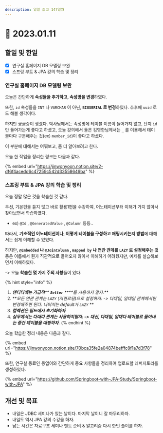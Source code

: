 ```yaml
---
description: 일일 회고 147일차
---
```


# 🙂 2023.01.11

## 할일 및 한일&#x20;

* [x] 연구실 홈페이지 DB 모델링 보완&#x20;
* [x] 스프링 부트 & JPA 강의 학습 및 정리&#x20;

### 연구실 홈페이지 DB 모델링 보완&#x20;

오늘은 간단하게 **속성들을 추가하고, 속성명을 변경**하였다.

또한, `id` 속성들을 `INT` 나 `VARCHAR` 이 아닌, **`BIGSERIAL` 로 변경**하였다. 추후에 `uuid` 로도 해볼 생각이다.

하지만 궁금증이 생겼다. 박사님께서는 속성명에 테이블 이름이 들어가지 않고, 단지 `id` 만 들어가는게 좋다고 하셨고, 오늘 강의에서 들은 김영한님께서는 `_` 를 이용해서 테이블마다 구분해주는 것(ex) `member_id`)이 좋다고 하셨다.

이 부분에 대해서는 여쭤보고, 좀 더 알아보려고 한다.

오늘 한 작업을 정리한 링크는 다음과 같다.

{% embed url="https://jinwonyoon.notion.site/2-df6f4acedd6c47259c542d33558649ba" %}

### 스프링 부트 & JPA 강의 학습 및 정리&#x20;

오늘 정말 많은 것을 학습한 것 같다.

우선, 기본편을 듣지 않고 바로 활용1편을 수강하여, 어노테이션부터 이해가 가지 않아서 찾아보면서 학습하였다.

* ex) `@Id` , `@GeneratedValue` , `@Column` 등등..

따라서, **기초적인 어노테이션이나, 어떻게 테이블을 구성하고 매핑시키는지 방법**에 대해서는 쉽게 이해할 수 있었다.

하지만, **`@Embedded` 나 `@JoinColumn` , `mapped by` 나 연관 관계를 `LAZY` 로 설정해주는 것** 등은 이름에서 뭔가 직관적으로 들어오지 않아서 이해하기 어려웠지만, 예제를 실습해보면서 이해하였다.

\-> 오늘 **학습한 몇 가지 주의 사항**들이 있다.

{% hint style="info" %}
1. _**엔티티에는 가급적**** ****`Setter`**** ****를 사용하지 말자.**_
2. _**모든 연관 관계는 `LAZY` (지연로딩)으로 설정하자. -> 다대일, 일대일 관계에서만 변경해주면 된다. 나머지는 default가 `LAZY` **_&#x20;
3. _**컬렉션은 필드에서 초기화하자.**_
4. _**실무에서는 다대다 관계는 사용하지말자. -> 대신, 다대일, 일대다 테이블로 풀어내는 중간 테이블을 매핑하자.**_
{% endhint %}

오늘 학습한 정리 내용은 다음과 같다.

{% embed url="https://jinwonyoon.notion.site/70bca35fe2a04874befffc8f1a7d3f78" %}

또한, 연구실 동료인 동엽이와 간단하게 중요 사항들을 정리하여 업로드할 레퍼지토리를 생성하였다.

{% embed url="https://github.com/Springboot-with-JPA-Study/Springboot-with-JPA" %}

## 개선 및 목표&#x20;

* 내일은 JDBC 세미나가 있는 날이다. 마지막 날이니 잘 마무리하자.&#x20;
* 내일도 역시 JPA 강의 수강을 하자.&#x20;
* 남는 시간은 자료구조 세미나 멘토 준비 & 알고리즘 다시 한번 풀이를 하자.&#x20;

